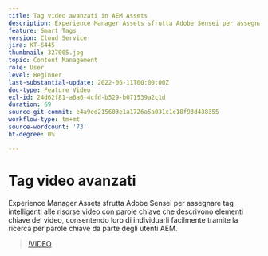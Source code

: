 ```yaml
---
title: Tag video avanzati in AEM Assets
description: Experience Manager Assets sfrutta Adobe Sensei per assegnare tag intelligenti alle risorse video con parole chiave che descrivono elementi chiave del video, consentendo loro di individuarli facilmente tramite la ricerca per parole chiave da parte degli utenti AEM.
feature: Smart Tags
version: Cloud Service
jira: KT-6445
thumbnail: 327005.jpg
topic: Content Management
role: User
level: Beginner
last-substantial-update: 2022-06-11T00:00:00Z
doc-type: Feature Video
exl-id: 24d62f81-a6a6-4cfd-b529-b071539a2c1d
duration: 69
source-git-commit: e4a9ed215603e1a1726a5a031c1c18f93d438355
workflow-type: tm+mt
source-wordcount: '73'
ht-degree: 0%

---
```


# Tag video avanzati

Experience Manager Assets sfrutta Adobe Sensei per assegnare tag intelligenti alle risorse video con parole chiave che descrivono elementi chiave del video, consentendo loro di individuarli facilmente tramite la ricerca per parole chiave da parte degli utenti AEM.

>[!VIDEO](https://video.tv.adobe.com/v/327005?quality=12&learn=on)